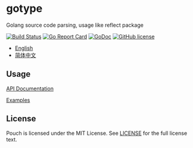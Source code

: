 # gotype

Golang source code parsing, usage like reflect package

[![Build Status](https://travis-ci.org/wzshiming/gotype.svg?branch=master)](https://travis-ci.org/wzshiming/gotype)
[![Go Report Card](https://goreportcard.com/badge/github.com/wzshiming/gotype)](https://goreportcard.com/report/github.com/wzshiming/gotype)
[![GoDoc](https://godoc.org/github.com/wzshiming/gotype?status.svg)](https://godoc.org/github.com/wzshiming/gotype)
[![GitHub license](https://img.shields.io/github/license/wzshiming/gotype.svg)](https://github.com/wzshiming/gotype/blob/master/LICENSE)

- [English](https://github.com/wzshiming/gotype/blob/master/README.md)
- [简体中文](https://github.com/wzshiming/gotype/blob/master/README_cn.md)

## Usage

[API Documentation](https://godoc.org/github.com/wzshiming/gotype)

[Examples](https://github.com/wzshiming/gotype/blob/master/cmd/pkgimport/main.go)

## License

Pouch is licensed under the MIT License. See [LICENSE](https://github.com/wzshiming/gotype/blob/master/LICENSE) for the full license text.
